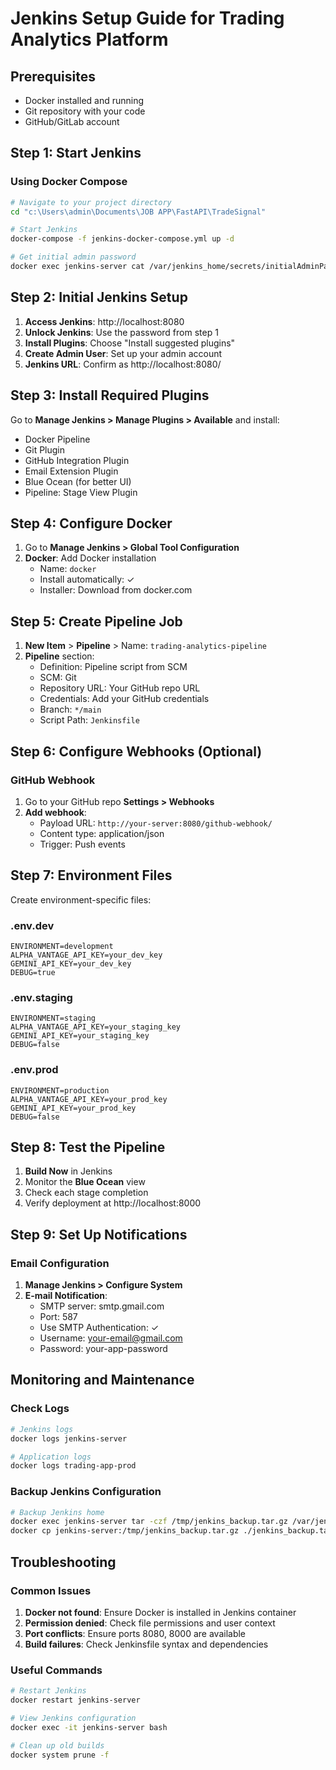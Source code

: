 # Jenkins Setup Guide for Trading Analytics Platform

## Prerequisites
- Docker installed and running
- Git repository with your code
- GitHub/GitLab account

## Step 1: Start Jenkins

### Using Docker Compose
```bash
# Navigate to your project directory
cd "c:\Users\admin\Documents\JOB APP\FastAPI\TradeSignal"

# Start Jenkins
docker-compose -f jenkins-docker-compose.yml up -d

# Get initial admin password
docker exec jenkins-server cat /var/jenkins_home/secrets/initialAdminPassword
```

## Step 2: Initial Jenkins Setup

1. **Access Jenkins**: http://localhost:8080
2. **Unlock Jenkins**: Use the password from step 1
3. **Install Plugins**: Choose "Install suggested plugins"
4. **Create Admin User**: Set up your admin account
5. **Jenkins URL**: Confirm as http://localhost:8080/

## Step 3: Install Required Plugins

Go to **Manage Jenkins > Manage Plugins > Available** and install:
- Docker Pipeline
- Git Plugin
- GitHub Integration Plugin
- Email Extension Plugin
- Blue Ocean (for better UI)
- Pipeline: Stage View Plugin

## Step 4: Configure Docker

1. Go to **Manage Jenkins > Global Tool Configuration**
2. **Docker**: Add Docker installation
   - Name: `docker`
   - Install automatically: ✓
   - Installer: Download from docker.com

## Step 5: Create Pipeline Job

1. **New Item** > **Pipeline** > Name: `trading-analytics-pipeline`
2. **Pipeline** section:
   - Definition: Pipeline script from SCM
   - SCM: Git
   - Repository URL: Your GitHub repo URL
   - Credentials: Add your GitHub credentials
   - Branch: `*/main`
   - Script Path: `Jenkinsfile`

## Step 6: Configure Webhooks (Optional)

### GitHub Webhook
1. Go to your GitHub repo **Settings > Webhooks**
2. **Add webhook**:
   - Payload URL: `http://your-server:8080/github-webhook/`
   - Content type: application/json
   - Trigger: Push events

## Step 7: Environment Files

Create environment-specific files:

### .env.dev
```env
ENVIRONMENT=development
ALPHA_VANTAGE_API_KEY=your_dev_key
GEMINI_API_KEY=your_dev_key
DEBUG=true
```

### .env.staging
```env
ENVIRONMENT=staging
ALPHA_VANTAGE_API_KEY=your_staging_key
GEMINI_API_KEY=your_staging_key
DEBUG=false
```

### .env.prod
```env
ENVIRONMENT=production
ALPHA_VANTAGE_API_KEY=your_prod_key
GEMINI_API_KEY=your_prod_key
DEBUG=false
```

## Step 8: Test the Pipeline

1. **Build Now** in Jenkins
2. Monitor the **Blue Ocean** view
3. Check each stage completion
4. Verify deployment at http://localhost:8000

## Step 9: Set Up Notifications

### Email Configuration
1. **Manage Jenkins > Configure System**
2. **E-mail Notification**:
   - SMTP server: smtp.gmail.com
   - Port: 587
   - Use SMTP Authentication: ✓
   - Username: your-email@gmail.com
   - Password: your-app-password

## Monitoring and Maintenance

### Check Logs
```bash
# Jenkins logs
docker logs jenkins-server

# Application logs
docker logs trading-app-prod
```

### Backup Jenkins Configuration
```bash
# Backup Jenkins home
docker exec jenkins-server tar -czf /tmp/jenkins_backup.tar.gz /var/jenkins_home
docker cp jenkins-server:/tmp/jenkins_backup.tar.gz ./jenkins_backup.tar.gz
```

## Troubleshooting

### Common Issues
1. **Docker not found**: Ensure Docker is installed in Jenkins container
2. **Permission denied**: Check file permissions and user context
3. **Port conflicts**: Ensure ports 8080, 8000 are available
4. **Build failures**: Check Jenkinsfile syntax and dependencies

### Useful Commands
```bash
# Restart Jenkins
docker restart jenkins-server

# View Jenkins configuration
docker exec -it jenkins-server bash

# Clean up old builds
docker system prune -f
```
